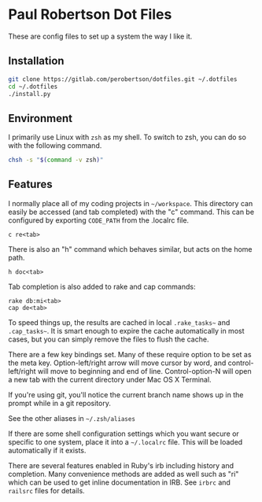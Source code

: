 # Paul Robertson Dot Files

These are config files to set up a system the way I like it.

## Installation

```bash
git clone https://gitlab.com/perobertson/dotfiles.git ~/.dotfiles
cd ~/.dotfiles
./install.py
```

## Environment

I primarily use Linux with `zsh` as my shell.
To switch to zsh, you can do so with the following command.

```bash
chsh -s "$(command -v zsh)"
```

## Features

I normally place all of my coding projects in `~/workspace`.
This directory can easily be accessed (and tab completed) with the "c" command.
This can be configured by exporting `CODE_PATH` from the .localrc file.

```text
c re<tab>
```

There is also an "h" command which behaves similar, but acts on the
home path.

```text
h doc<tab>
```

Tab completion is also added to rake and cap commands:

```text
rake db:mi<tab>
cap de<tab>
```

To speed things up, the results are cached in local `.rake_tasks~` and
`.cap_tasks~`. It is smart enough to expire the cache automatically in
most cases, but you can simply remove the files to flush the cache.

There are a few key bindings set. Many of these require option to be
set as the meta key. Option-left/right arrow will move cursor by word,
and control-left/right will move to beginning and end of line.
Control-option-N will open a new tab with the current directory under
Mac OS X Terminal.

If you're using git, you'll notice the current branch name shows up in
the prompt while in a git repository.

See the other aliases in `~/.zsh/aliases`

If there are some shell configuration settings which you want secure or
specific to one system, place it into a `~/.localrc` file. This will be
loaded automatically if it exists.

There are several features enabled in Ruby's irb including history and
completion. Many convenience methods are added as well such as "ri"
which can be used to get inline documentation in IRB. See `irbrc` and
`railsrc` files for details.
